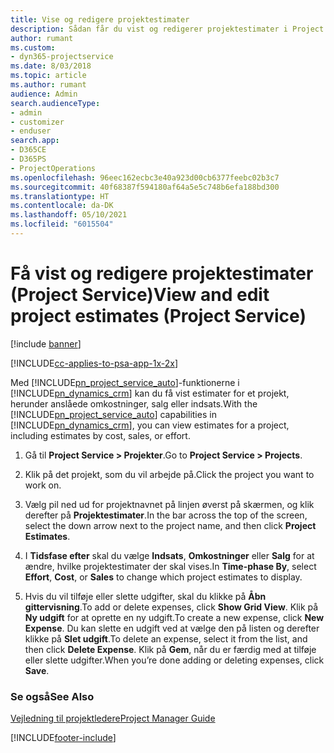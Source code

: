 ```yaml
---
title: Vise og redigere projektestimater
description: Sådan får du vist og redigerer projektestimater i Project Service
author: rumant
ms.custom:
- dyn365-projectservice
ms.date: 8/03/2018
ms.topic: article
ms.author: rumant
audience: Admin
search.audienceType:
- admin
- customizer
- enduser
search.app:
- D365CE
- D365PS
- ProjectOperations
ms.openlocfilehash: 96eec162ecbc3e40a923d00cb6377feebc02b3c7
ms.sourcegitcommit: 40f68387f594180af64a5e5c748b6efa188bd300
ms.translationtype: HT
ms.contentlocale: da-DK
ms.lasthandoff: 05/10/2021
ms.locfileid: "6015504"
---
```

# <a name="view-and-edit-project-estimates-project-service"></a><span data-ttu-id="c7fd5-103">Få vist og redigere projektestimater (Project Service)</span><span class="sxs-lookup"><span data-stu-id="c7fd5-103">View and edit project estimates (Project Service)</span></span>

[!include [banner](../includes/psa-now-project-operations.md)]

[!INCLUDE[cc-applies-to-psa-app-1x-2x](../includes/cc-applies-to-psa-app-1x-2x.md)]

<span data-ttu-id="c7fd5-104">Med [!INCLUDE[pn_project_service_auto](../includes/pn-project-service-auto.md)]-funktionerne i [!INCLUDE[pn_dynamics_crm](../includes/pn-dynamics-crm.md)] kan du få vist estimater for et projekt, herunder anslåede omkostninger, salg eller indsats.</span><span class="sxs-lookup"><span data-stu-id="c7fd5-104">With the [!INCLUDE[pn_project_service_auto](../includes/pn-project-service-auto.md)] capabilities in [!INCLUDE[pn_dynamics_crm](../includes/pn-dynamics-crm.md)], you can view estimates for a project, including estimates by cost, sales, or effort.</span></span>  
  
1.  <span data-ttu-id="c7fd5-105">Gå til **Project Service > Projekter**.</span><span class="sxs-lookup"><span data-stu-id="c7fd5-105">Go to **Project Service > Projects**.</span></span>  
  
2.  <span data-ttu-id="c7fd5-106">Klik på det projekt, som du vil arbejde på.</span><span class="sxs-lookup"><span data-stu-id="c7fd5-106">Click the project you want to work on.</span></span>  
  
3.  <span data-ttu-id="c7fd5-107">Vælg pil ned ud for projektnavnet på linjen øverst på skærmen, og klik derefter på **Projektestimater**.</span><span class="sxs-lookup"><span data-stu-id="c7fd5-107">In the bar across the top of the screen, select the down arrow next to the project name, and then click **Project Estimates**.</span></span>  
  
4.  <span data-ttu-id="c7fd5-108">I **Tidsfase efter** skal du vælge **Indsats**, **Omkostninger** eller **Salg** for at ændre, hvilke projektestimater der skal vises.</span><span class="sxs-lookup"><span data-stu-id="c7fd5-108">In **Time-phase By**, select **Effort**, **Cost**, or **Sales** to change which project estimates to display.</span></span>  
  
5.  <span data-ttu-id="c7fd5-109">Hvis du vil tilføje eller slette udgifter, skal du klikke på **Åbn gittervisning**.</span><span class="sxs-lookup"><span data-stu-id="c7fd5-109">To add or delete expenses, click **Show Grid View**.</span></span> <span data-ttu-id="c7fd5-110">Klik på **Ny udgift** for at oprette en ny udgift.</span><span class="sxs-lookup"><span data-stu-id="c7fd5-110">To create a new expense, click **New Expense**.</span></span> <span data-ttu-id="c7fd5-111">Du kan slette en udgift ved at vælge den på listen og derefter klikke på **Slet udgift**.</span><span class="sxs-lookup"><span data-stu-id="c7fd5-111">To delete an expense, select it from the list, and then click **Delete Expense**.</span></span> <span data-ttu-id="c7fd5-112">Klik på **Gem**, når du er færdig med at tilføje eller slette udgifter.</span><span class="sxs-lookup"><span data-stu-id="c7fd5-112">When you’re done adding or deleting expenses, click **Save**.</span></span>  
  
### <a name="see-also"></a><span data-ttu-id="c7fd5-113">Se også</span><span class="sxs-lookup"><span data-stu-id="c7fd5-113">See Also</span></span>  
 [<span data-ttu-id="c7fd5-114">Vejledning til projektledere</span><span class="sxs-lookup"><span data-stu-id="c7fd5-114">Project Manager Guide</span></span>](../psa/project-manager-guide.md)


[!INCLUDE[footer-include](../includes/footer-banner.md)]